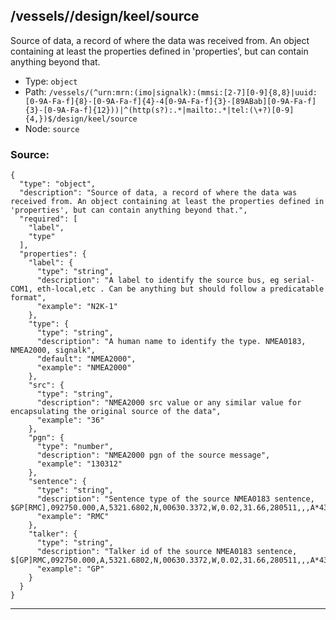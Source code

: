 ## /vessels/<RegExp>/design/keel/source

Source of data, a record of where the data was received from. An object containing at least the properties defined in 'properties', but can contain anything beyond that.

* Type: `object`
* Path: `/vessels/(^urn:mrn:(imo|signalk):(mmsi:[2-7][0-9]{8,8}|uuid:[0-9A-Fa-f]{8}-[0-9A-Fa-f]{4}-4[0-9A-Fa-f]{3}-[89ABab][0-9A-Fa-f]{3}-[0-9A-Fa-f]{12}))|^(http(s?):.*|mailto:.*|tel:(\+?)[0-9]{4,})$/design/keel/source`
* Node: `source`

### Source:
```
{
  "type": "object",
  "description": "Source of data, a record of where the data was received from. An object containing at least the properties defined in 'properties', but can contain anything beyond that.",
  "required": [
    "label",
    "type"
  ],
  "properties": {
    "label": {
      "type": "string",
      "description": "A label to identify the source bus, eg serial-COM1, eth-local,etc . Can be anything but should follow a predicatable format",
      "example": "N2K-1"
    },
    "type": {
      "type": "string",
      "description": "A human name to identify the type. NMEA0183, NMEA2000, signalk",
      "default": "NMEA2000",
      "example": "NMEA2000"
    },
    "src": {
      "type": "string",
      "description": "NMEA2000 src value or any similar value for encapsulating the original source of the data",
      "example": "36"
    },
    "pgn": {
      "type": "number",
      "description": "NMEA2000 pgn of the source message",
      "example": "130312"
    },
    "sentence": {
      "type": "string",
      "description": "Sentence type of the source NMEA0183 sentence, $GP[RMC],092750.000,A,5321.6802,N,00630.3372,W,0.02,31.66,280511,,,A*43",
      "example": "RMC"
    },
    "talker": {
      "type": "string",
      "description": "Talker id of the source NMEA0183 sentence, $[GP]RMC,092750.000,A,5321.6802,N,00630.3372,W,0.02,31.66,280511,,,A*43",
      "example": "GP"
    }
  }
}
```

---
